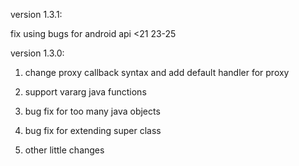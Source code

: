 version 1.3.1:

fix using bugs for android api <21 23-25

version 1.3.0:

1. change proxy callback syntax and add default handler for proxy

2. support vararg java functions

3. bug fix for too many java objects

4. bug fix for extending super class

4. other little changes
